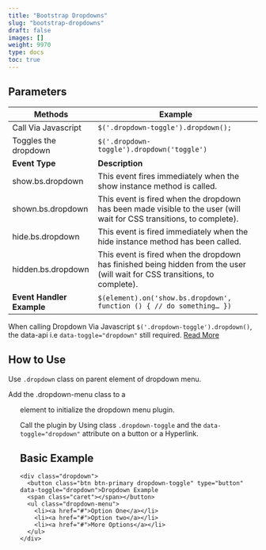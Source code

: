 ```yaml
---
title: "Bootstrap Dropdowns"
slug: "bootstrap-dropdowns"
draft: false
images: []
weight: 9970
type: docs
toc: true
---
```


## Parameters
| **Methods** | Example |
| ------ | ------ |
| Call Via Javascript   | `$('.dropdown-toggle').dropdown();`   |
| Toggles the dropdown   | `$('.dropdown-toggle').dropdown('toggle')`   |
| **Event Type** | **Description** |
|show.bs.dropdown | This event fires immediately when the show instance method is called.|
|shown.bs.dropdown | This event is fired when the dropdown has been made visible to the user (will wait for CSS transitions, to complete).|
|hide.bs.dropdown| This event is fired immediately when the hide instance method has been called.|
|hidden.bs.dropdown| This event is fired when the dropdown has finished being hidden from the user (will wait for CSS transitions, to complete).|
| **Event Handler Example** | `$(element).on('show.bs.dropdown', function () { // do something… })`  |


When calling Dropdown Via Javascript `$('.dropdown-toggle').dropdown()`, the  data-api i.e `data-toggle="dropdown"` still required. [Read More][1]


  [1]: http://getbootstrap.com/javascript/#via-javascript-1

## How to Use

Use `.dropdown` class on parent element of dropdown menu.

Add the .dropdown-menu class to a <ul> element to initialize the dropdown menu plugin.

Call the plugin by Using class `.dropdown-toggle` and the `data-toggle="dropdown"` attribute on a button or a Hyperlink.



## Basic Example
    <div class="dropdown">
      <button class="btn btn-primary dropdown-toggle" type="button" data-toggle="dropdown">Dropdown Example
      <span class="caret"></span></button>
      <ul class="dropdown-menu">
        <li><a href="#">Option One</a></li>
        <li><a href="#">Option two</a></li>
        <li><a href="#">More Options</a></li>
      </ul>
    </div>

